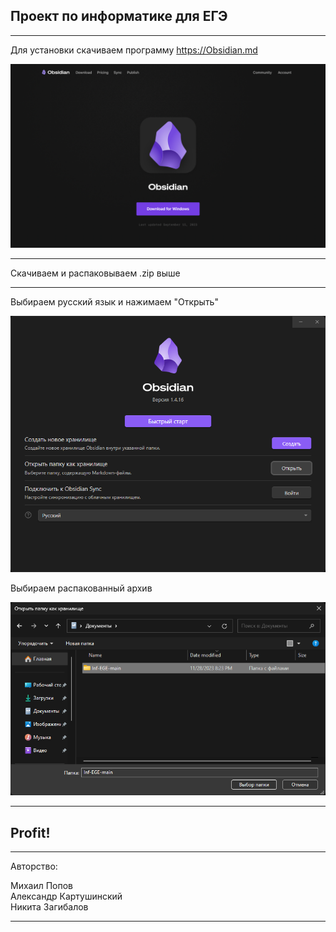 ## Проект по информатике для ЕГЭ
***
Для установки скачиваем программу https://Obsidian.md


![Obsidian](https://github.com/archi0001/Inf/blob/main/Файлы/Снимок%20экрана%202023-11-28%20в%2020.45.06%20(2).png)

***

Скачиваем и распаковываем .zip выше

***

Выбираем русский язык и нажимаем "Открыть"


![Choose vault](https://github.com/archi0001/Inf/blob/main/Файлы/image%20(5).png)

Выбираем распакованный архив


![Choose zip](https://github.com/archi0001/Inf/blob/main/Файлы/image%20(6).png)
***
## Profit!

***
Авторство:

Михаил Попов  
Александр Картушинский  
Никита Загибалов  
***